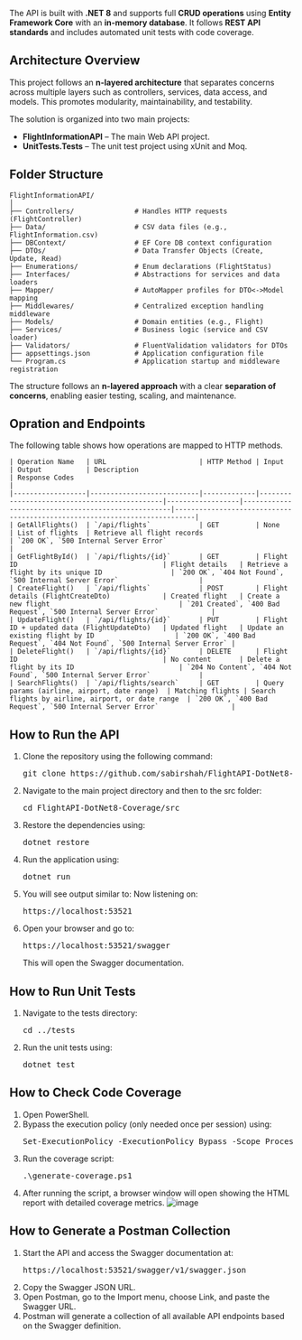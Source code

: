 The API is built with **.NET 8** and supports full **CRUD operations** using **Entity Framework Core** with an **in-memory database**. It follows **REST API standards** and includes automated unit tests with code coverage.

## Architecture Overview
This project follows an **n-layered architecture** that separates concerns across multiple layers such as controllers, services, data access, and models. This promotes modularity, maintainability, and testability.

The solution is organized into two main projects:

- **FlightInformationAPI** – The main Web API project.
- **UnitTests.Tests** – The unit test project using xUnit and Moq.

## Folder Structure
```
FlightInformationAPI/
│
├── Controllers/               # Handles HTTP requests (FlightController)
├── Data/                      # CSV data files (e.g., FlightInformation.csv)
├── DBContext/                 # EF Core DB context configuration
├── DTOs/                      # Data Transfer Objects (Create, Update, Read)
├── Enumerations/              # Enum declarations (FlightStatus)
├── Interfaces/                # Abstractions for services and data loaders
├── Mapper/                    # AutoMapper profiles for DTO<->Model mapping
├── Middlewares/               # Centralized exception handling middleware
├── Models/                    # Domain entities (e.g., Flight)
├── Services/                  # Business logic (service and CSV loader)
├── Validators/                # FluentValidation validators for DTOs
├── appsettings.json           # Application configuration file
└── Program.cs                 # Application startup and middleware registration
```
The structure follows an **n-layered approach** with a clear **separation of concerns**, enabling easier testing, scaling, and maintenance.

## **Opration and Endpoints**
The following table shows how operations are mapped to HTTP methods.
```
| Operation Name   | URL                       | HTTP Method | Input                                        | Output           | Description                                        | Response Codes                                                            |
|------------------|---------------------------|-------------|----------------------------------------------|------------------|----------------------------------------------------|---------------------------------------------------------------------------|
| GetAllFlights()  | `/api/flights`            | GET         | None                                         | List of flights  | Retrieve all flight records                        | `200 OK`, `500 Internal Server Error`                                     |
| GetFlightById()  | `/api/flights/{id}`       | GET         | Flight ID                                    | Flight details   | Retrieve a flight by its unique ID                 | `200 OK`, `404 Not Found`, `500 Internal Server Error`                    |
| CreateFlight()   | `/api/flights`            | POST        | Flight details (FlightCreateDto)             | Created flight   | Create a new flight                                | `201 Created`, `400 Bad Request`, `500 Internal Server Error`             |
| UpdateFlight()   | `/api/flights/{id}`       | PUT         | Flight ID + updated data (FlightUpdateDto)   | Updated flight   | Update an existing flight by ID                    | `200 OK`, `400 Bad Request`, `404 Not Found`, `500 Internal Server Error` |
| DeleteFlight()   | `/api/flights/{id}`       | DELETE      | Flight ID                                    | No content       | Delete a flight by its ID                          | `204 No Content`, `404 Not Found`, `500 Internal Server Error`            |
| SearchFlights()  | `/api/flights/search`     | GET         | Query params (airline, airport, date range)  | Matching flights | Search flights by airline, airport, or date range  | `200 OK`, `400 Bad Request`, `500 Internal Server Error`                  |

```


## **How to Run the API**
1. Clone the repository using the following command: 
   <pre>git clone https://github.com/sabirshah/FlightAPI-DotNet8-Coverage.git</pre>
2. Navigate to the main project directory and then to the src folder: 
   <pre>cd FlightAPI-DotNet8-Coverage/src</pre>
3. Restore the dependencies using: 
   <pre>dotnet restore</pre>
4. Run the application using: 
   <pre>dotnet run</pre>
5. You will see output similar to: Now listening on: 
   <pre>https://localhost:53521</pre>
6. Open your browser and go to: 
   <pre>https://localhost:53521/swagger</pre>
   This will open the Swagger documentation.

## **How to Run Unit Tests**
1. Navigate to the tests directory: 
   <pre>cd ../tests</pre>
2. Run the unit tests using: 
   <pre>dotnet test</pre>
   
## **How to Check Code Coverage**
1. Open PowerShell.
2. Bypass the execution policy (only needed once per session) using:
   <pre>Set-ExecutionPolicy -ExecutionPolicy Bypass -Scope Process</pre>
3. Run the coverage script:
   <pre>.\generate-coverage.ps1</pre>
4. After running the script, a browser window will open showing the HTML report with detailed coverage metrics.
![image](https://github.com/user-attachments/assets/17042fcf-19c9-42de-8258-9b58cd27bdd9)

## **How to Generate a Postman Collection**
1. Start the API and access the Swagger documentation at:
   <pre>https://localhost:53521/swagger/v1/swagger.json</pre>
2. Copy the Swagger JSON URL.
3. Open Postman, go to the Import menu, choose Link, and paste the Swagger URL.
4. Postman will generate a collection of all available API endpoints based on the Swagger definition.



